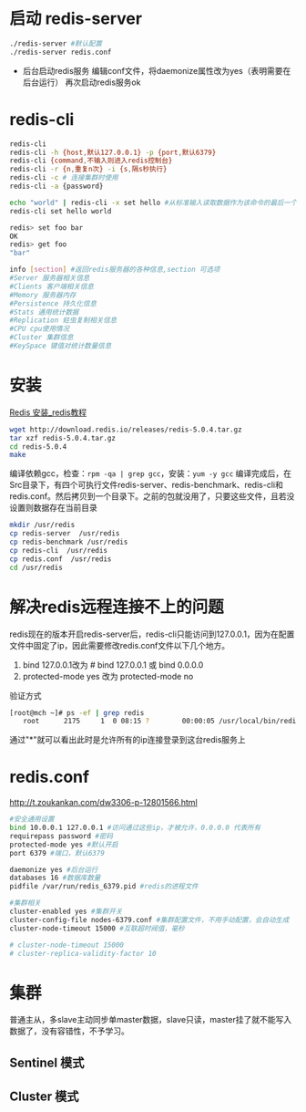 
# 启动 redis-server

```bash
./redis-server #默认配置
./redis-server redis.conf
```
- 后台启动redis服务
编辑conf文件，将daemonize属性改为yes（表明需要在后台运行）
再次启动redis服务ok

# redis-cli
```bash
redis-cli
redis-cli -h {host,默认127.0.0.1} -p {port,默认6379}
redis-cli {command,不输入则进入redis控制台}
redis-cli -r {n,重复n次} -i {s,隔s秒执行}
redis-cli -c # 连接集群时使用
redis-cli -a {password}

echo "world" | redis-cli -x set hello #从标准输入读取数据作为该命令的最后一个参数
redis-cli set hello world

redis> set foo bar
OK
redis> get foo
"bar"

info [section] #返回redis服务器的各种信息,section 可选项
#Server 服务器相关信息
#Clients 客户端相关信息
#Memory 服务器内存
#Persistence 持久化信息
#Stats 通用统计数据
#Replication 蛀虫复制相关信息
#CPU cpu使用情况
#Cluster 集群信息
#KeySpace 键值对统计数量信息
```

# 安装
[Redis 安装_redis教程](https://www.redis.net.cn/tutorial/3503.html)
```bash
wget http://download.redis.io/releases/redis-5.0.4.tar.gz
tar xzf redis-5.0.4.tar.gz
cd redis-5.0.4
make
```
编译依赖gcc，检查：`rpm -qa | grep gcc`，安装：`yum -y gcc`
编译完成后，在Src目录下，有四个可执行文件redis-server、redis-benchmark、redis-cli和redis.conf。然后拷贝到一个目录下。之前的包就没用了，只要这些文件，且若没设置则数据存在当前目录
```bash
mkdir /usr/redis
cp redis-server  /usr/redis
cp redis-benchmark /usr/redis
cp redis-cli  /usr/redis
cp redis.conf  /usr/redis
cd /usr/redis
```

# 解决redis远程连接不上的问题
redis现在的版本开启redis-server后，redis-cli只能访问到127.0.0.1，因为在配置文件中固定了ip，因此需要修改redis.conf文件以下几个地方。

1. bind 127.0.0.1改为 # bind 127.0.0.1 或 bind 0.0.0.0
2. protected-mode yes 改为 protected-mode no

验证方式
```bash
[root@mch ~]# ps -ef | grep redis
　　root      2175     1  0 08:15 ?        00:00:05 /usr/local/bin/redis-server *:6379
```
通过"\*"就可以看出此时是允许所有的ip连接登录到这台redis服务上

# redis.conf
http://t.zoukankan.com/dw3306-p-12801566.html
```bash
#安全通用设置
bind 10.0.0.1 127.0.0.1 #访问通过这些ip，才被允许，0.0.0.0 代表所有
requirepass password #密码
protected-mode yes #默认开启
port 6379 #端口，默认6379

daemonize yes #后台运行
databases 16 #数据库数量
pidfile /var/run/redis_6379.pid #redis的进程文件

#集群相关
cluster-enabled yes #集群开关
cluster-config-file nodes-6379.conf #集群配置文件，不用手动配置，会自动生成
cluster-node-timeout 15000 #互联超时阀值，毫秒

# cluster-node-timeout 15000
# cluster-replica-validity-factor 10
```

# 集群
普通主从，多slave主动同步单master数据，slave只读，master挂了就不能写入数据了，没有容错性，不予学习。
## Sentinel 模式

## Cluster 模式
